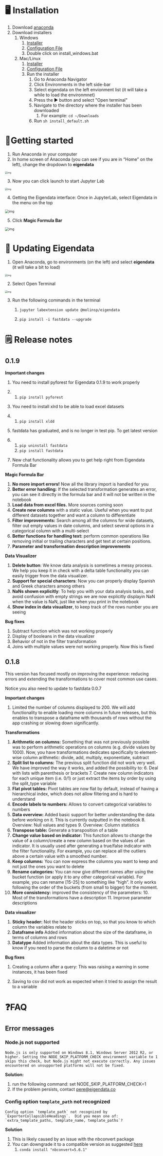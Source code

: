 

# 🖥️ Installation

1. Download [anaconda](https://www.anaconda.com/products/individual)
2. Download installers
   1. Windows
      1. <a href="files/install_windows.bat" download="">Installer</a> 
      2. <a href="files/windows_environment.yaml" download="">Configuration File</a> 
      3. Double click on install_windows.bat
   2. Mac/Linux
      1. <a href="files/install_default.sh" download="">Installer</a> 
      2. <a href="files/default_environment.yaml" download="">Configuration File</a> 
      3. Run the installer
         1. Go to Anaconda Navigator
         2. Click Environments in the left side-bar
         3. Select eigendata on the left envionment list (it will take a while to load the environmnet)
         4. Press the ▶ button and select "Open terminal"
         5. Navigate to the directory where the installer has been downloaded
            1. For example: `cd ~/Downloads`
         6. Run `sh install_default.sh`



# 🏃Getting started

1. Run Anaconda in your computer
2. In home screen of Anaconda (you can see if you are in “Home” on the left), change the dropdown to **eigendata**

<img src="https://lh6.googleusercontent.com/a368DCaCm7cbzoa-tAZtmPaBh9HtQ0xPnyxmR9y9iH-N7dUyGCfTBwCpqvYy8cPD8gQuqGiDGjoac1nn_WdC6d7b4HR1HYNmTzeFb_53CfUxAuo9JkynOJeWdqt1IOxxZKJLpC-t" alt="img" style="zoom:50%;" />

3. Now you can click launch to start Jupyter Lab

<img src="https://lh6.googleusercontent.com/EXaa4ce3ctwcfQ5bBHvREOD2EV5vsXmLriC744DhMmxqlb7adHuA1NzMoHXTG6b5y9wYoCwKJbVRb0ISkW6TWlXqxod0L1-5TI10W62iFVj5OCJmkK0LzypcUYx9eRFNCVLzSdRg" alt="img" style="zoom:50%;" />

4. Getting the Eigendata interface: Once in JupyterLab, select Eigendata in the menu on the top

<img src="https://lh4.googleusercontent.com/51is3SK4UDkXwKNoq9GtvQUZ4ST0TnEe4-YNGCeUwwWm7M0ECPyWwVrlfdN9n9hdEFtnfY_-BBPQCOjKusaSLRvW0ZLMF-1TlK3ZY7DWAUl2gke3_qOxVXwy0tFwrKRYt-CNCOwx" alt="img" style="zoom:75%;" />

5. Click **Magic Formula Bar**

<img src="https://lh6.googleusercontent.com/1FzR9RzxYkm6G21NQn_EF2sJxtUtc9EXmqND-BF702rBtKWA_nrmKU73muvQZotOPTDiPLf_kLFWIHcsj5Qju2YozB3KCO4WjEZ6JlWo6gULKoEdK9ARJeMZ_h1qsdU5rOHRSpuJ" alt="img" style="zoom:75%;" />



# 🔄 Updating Eigendata

1. Open Anaconda, go to environments (on the left) and select **eigendata** (it will take a bit to load)

<img src="https://lh4.googleusercontent.com/LNwPTeG9yRPrBrak0X28ERj2vn5O1ynPoaURWbrMYdeEouUKxa_MH_MWbbEepZu0OTG4q9GXDIv7J3NsBpfDtHPiPcFp4-iBL4xAENqAuhPAjEqr-LzXUK7noQvfkqHo7Q-4nIAM" alt="img" style="zoom:50%;" />

2. Select Open Terminal

<img src="https://lh4.googleusercontent.com/y14FaIC9W5KFgafHekB5xvxTeaCbgsXdA1vntAAE2p5Z-3zBsztiOt0bzymgvPmhOCPQ_dWsICZCgWL_h1CIr2PuvPLeA7J0CXsa6WvCvvIETYWhGZaP6IIue_r6WdagF9ASYAer" alt="img" style="zoom:50%;" />

3. Run the following commands in the terminal

   1. ```
      jupyter labextension update @molinsp/eigendata
      ```

   2. ```
      pip install -i fastdata --upgrade
      ```

      

# 🗒️ Release notes

## 0.1.9

**Important changes**

1. You need to install pyforest for Eigendata 0.1.9 to work properly

2. 1. `pip install pyforest`

3. You need to install xlrd to be able to load excel datasets

4. 1. `pip install xldd`

5. fastdata has graduated, and is no longer in test pip. To get latest version

6. 1. `pip uninstall fastdata`
   2. `pip install fastdata`

7. New chat functionality allows you to get help right from Eigendata Formula Bar

**Magic Formula Bar** 

1. **No more import errors!** Now all the library import is handled for you
2. **Better error handling:** If the selected transformation generates an error, you can see it directly in the formula bar and it will not be written in the notebook
3. **Load data from excel files.** More sources coming soon
4. **Create new columns** with a static value. Useful when you want to put different datasets together and want a column to differentiate
5. **Filter improvements:** Search among all the columns for wide datasets, filter out empty values in date columns, and select several options in a categorical column with a multi-select
6. **Better functions for handling text:** perform common operations like removing initial or trailing characters and get text at certain positions.
7. **Parameter and transformation description improvements**

**Data Visualizer**

1. **Delete button**: We know data analysis is sometimes a messy process. We help you keep it in check with a delta table functionality you can easily trigger from the data visualizer.
2. **Support for special characters**: Now you can properly display Spanish and Greek characters among others
3. **NaNs shown explicitly**: To help you with your data analysis tasks, and avoid confusion with empty strings we are now explicitly displayin NaN when the value is NaN, just like when you print in the notebook
4. **Show index in data visualizer**, to keep track of the rows number you are seeing

**Bug fixes**

1. Subtract function which was not working properly
2. Display of booleans in the data visualizer
3. Behavior of not in the filter transformation
4. Joins with multiple values were not working properly. Now this is fixed

## 0.1.8 

This version has focused mostly on improving the experience: reducing errors and extending the transformations to cover most common use cases.

Notice you also need to update to fastdata 0.0.7

**Important changes** 

1. Limited the number of columns displayed to 200. We will add functionality to enable loading more columns in future releases, but this enables to transpose a dataframe with thousands of rows without the app crashing or slowing down significantly.

**Transformations** 

1. **Arithmetic on columns:** Something that was not previously possible was to perform arithmetic operations on columns (e.g. divide values by 1000). Now, you have transformations dedicates specifically to element-wise column arithmetic: divide, add, multiply, exponentiate, subtract
2. **Split list to columns:** The previous split function did not work very well. We have improved the way it works, and added the possibility to:
    6. Deal with lists with parenthesis or brackets
    7. Create new column indicators for each unique item (i.e. 0/1) or just extract the items by order by using the split_type variable
3. **Flat pivot tables:** Pivot tables are now flat by default, instead of having a hierarchical index, which does not allow filtering and is hard to understand
4. **Encode labels to numbers:** Allows to convert categorical variables to numbers
5. **Data overview:** Added basic support for better understanding the data before working on it. This is currently outputted in the notebook
    8. Overview: Null values and types
    9. Overview: Column statistics
6. **Transpose table:** Generate a transposition of a table
7. **Change value based on indicator:** This function allows to change the value of a column/create a new column based on the values of an indicator. It is usually used after generating a true/false indicator with the filter functionality. For example, you can replace all the outliers above a certain value with a smoothed number.
8. **Keep columns:** You can now express the columns you want to keep and not just the ones you want to delete
9. **Rename categories:** You can now give different names after using the bucket function (or apply it to any other categorical variable). For example, you can rename [15-25] to something like “high”. It only works following the order of the buckets (from small to bigger) for the moment.
10. **More consistency:** improved the consistency of the parameters: 
    10. Most of the transformations have a description
    11. Improve parameter descriptions

**Data visualizer**

1. **Sticky header:** Not the header sticks on top, so that you know to which column the variables relate to
2. **Dataframe info** Added information about the size of the dataframe, in terms of columns and rows 
3. **Datatype** Added information about the data types. This is useful to know if you need to parse the column to a datetime or not

**Bug fixes** 

1. Creating a column after a query: This was raising a warning in some instances, it has been fixed

2. Saving to csv did not work as expected when it tried to assign the result to a variable



# ❓FAQ


## Error messages


### Node.js not supported 


```
Node.js is only supported on Windows 8.1, Windows Server 2012 R2, or higher. Setting the NODE_SKIP_PLATFORM_CHECK environment variable to 1 skips this check, but Node.js might not execute correctly. Any issues encountered on unsupported platforms will not be fixed.
```

**Solution:**

1. run the following command: set NODE_SKIP_PLATFORM_CHECK=1
2. If the problem persists, contact pere@eigendata.co


### Config option `template_path` not recognized 


```
Config option `template_path` not recognized by `ExporterCollapsibleHeadings`.  Did you mean one of: `extra_template_paths, template_name, template_paths`?
```

**Solution**

1. This is likely caused by an issue with the nbconvert package
2. You can downgrade it to a compatible version as suggested [here](https://github.com/ipython-contrib/jupyter_contrib_nbextensions/issues/1529)
    1. `conda install "nbconvert=5.6.1"`



